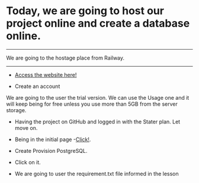 # Today,  we are going to host our project online and create a database online.

***

We are going to the hostage place from Railway.

***
* [Access the website here!](https://railway.app)

* Create an account

We are going to the user the trial version. We can use the Usage one and it will keep being for free unless you use more than 5GB from the server storage.  

* Having the project on GitHub and logged in with the Stater plan. Let move on.

* Being in  the initial page -[Click!](https://railway.app/dashboard).

* Create Provision PostgreSQL.

* Click on it.

* We are going to user the requirement.txt file informed in the lesson


